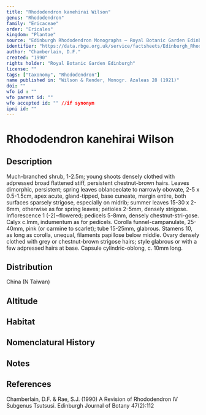 ```yaml
---
title: "Rhododendron kanehirai Wilson"
genus: "Rhododendron"
family: "Ericaceae"
order: "Ericales"
kingdom: "Plantae"
source: "Edinburgh Rhododendron Monographs – Royal Botanic Garden Edinburgh"
identifier: "https://data.rbge.org.uk/service/factsheets/Edinburgh_Rhododendron_Monographs.xhtml"
author: "Chamberlain, D.F."
created: "1990"
rights holder: "Royal Botanic Garden Edinburgh"
license: ""
tags: ["taxonomy", "Rhododendron"]
name published in: "Wilson & Render, Monogr. Azaleas 28 (1921)"
doi: ""
wfo id : ""
wfo parent id: ""
wfo accepted id: "" //if synonym                      
ipni id: ""
---
```


                       

# Rhododendron kanehirai Wilson

## Description
Much-branched shrub, 1-2.5m; young shoots densely clothed with adpressed broad flattened stiff, persistent chestnut-brown hairs. Leaves dimorphic, persistent; spring leaves oblanceolate to narrowly obovate, 2-5 x 0.5-1.5cm, apex acute, gland-tipped, base cuneate, margin entire, both surfaces sparsely strigose, especially on midrib; summer leaves 15-30 x 2-6mm, otherwise as for spring leaves; petioles 2-5mm, densely strigose. Inflorescence 1 (-2)~flowered; pedicels 5-8mm, densely chestnut-stri-gose. Calyx c.lmm, indumentum as for pedicels. Corolla funnel-campanulate, 25-40mm, pink (or carmine to scarlet); tube 15-25mm, glabrous. Stamens 10, as long as corolla, unequal, filaments papillose below middle. Ovary densely clothed with grey or chestnut-brown strigose hairs; style glabrous or with a few adpressed hairs at base. Capsule cylindric-oblong, c. 10mm long.

## Distribution
China (N Taiwan)

## Altitude


## Habitat


## Nomenclatural History

                       
## Notes


## References

Chamberlain, D.F. & Rae, S.J. (1990) A Revision of Rhododendron IV Subgenus Tsutsusi. Edinburgh Journal of Botany 47(2):112
